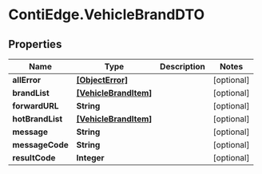 # ContiEdge.VehicleBrandDTO

## Properties
Name | Type | Description | Notes
------------ | ------------- | ------------- | -------------
**allError** | [**[ObjectError]**](ObjectError.md) |  | [optional] 
**brandList** | [**[VehicleBrandItem]**](VehicleBrandItem.md) |  | [optional] 
**forwardURL** | **String** |  | [optional] 
**hotBrandList** | [**[VehicleBrandItem]**](VehicleBrandItem.md) |  | [optional] 
**message** | **String** |  | [optional] 
**messageCode** | **String** |  | [optional] 
**resultCode** | **Integer** |  | [optional] 


